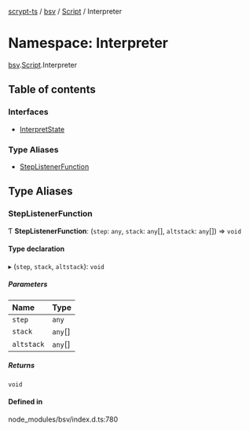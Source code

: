 [scrypt-ts](../README.md) / [bsv](bsv.md) / [Script](bsv.Script.md) / Interpreter

# Namespace: Interpreter

[bsv](bsv.md).[Script](bsv.Script.md).Interpreter

## Table of contents

### Interfaces

- [InterpretState](../interfaces/bsv.Script.Interpreter.InterpretState.md)

### Type Aliases

- [StepListenerFunction](bsv.Script.Interpreter.md#steplistenerfunction)

## Type Aliases

### StepListenerFunction

Ƭ **StepListenerFunction**: (`step`: `any`, `stack`: `any`[], `altstack`: `any`[]) => `void`

#### Type declaration

▸ (`step`, `stack`, `altstack`): `void`

##### Parameters

| Name | Type |
| :------ | :------ |
| `step` | `any` |
| `stack` | `any`[] |
| `altstack` | `any`[] |

##### Returns

`void`

#### Defined in

node_modules/bsv/index.d.ts:780
